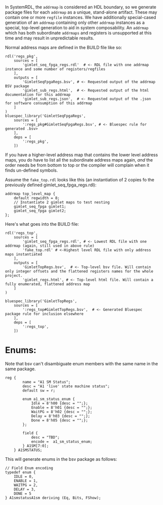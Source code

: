 In SystemRDL, the `addrmap` is considered an HDL boundary, so we generate package files for each `addrmap`
as a unique, stand-alone artifact. These may contain one or more `regfile` instances.  We have additionally 
special-cased generation of an `addrmap` containing only other `addrmap` instances as a special, top-level
generation to aid in system composability.  An `addrmap` which has both subordinate `addrmaps` and registers
is unsupported at this time and may result in unpredictable results.

Normal address maps are defined in the BUILD file like so:
```
rdl('regs_pkg',
    sources = [
        'gimlet_seq_fpga_regs.rdl'  # <- RDL file with one addrmap instance and some number of registers/regfiles
    ],
    outputs = [
        'GimletSeqFpgaRegs.bsv', # <- Requested output of the addrmap BSV package
        'gimlet_sub_regs.html',  # <- Requested output of the html documentation for this addrmap
        'gimlet_sub_regs.json',  # <- Requested output of the .json for software consumption of this addrmap
    ]
)
bluespec_library('GimletSeqFpgaRegs',
    sources = [
        ':regs_pkg#GimletSeqFpgaRegs.bsv', # <- Bluespec rule for generated .bsv>
    ],
    deps = [
        ':regs_pkg',
    ])
```

If you have a higher-level address map that contains the lower level address maps, you do have to list all the subordinate address maps again, *and* the order needs be from bottom to top or the compiler will complain when it finds un-defined symbols.

Assume the `fake_top.rdl` looks like this (an instantiation of 2 copies fo the previously defined gimlet_seq_fpga_regs.rdl):

```
addrmap top_level_map {
    default regwidth = 8;
    // Instantiate 2 gimlet maps to test nesting
    gimlet_seq_fpga gimlet1;
    gimlet_seq_fpga gimlet2;
};
```

Here's what goes into the BUILD file:

```
rdl('regs_top',
    sources = [
        'gimlet_seq_fpga_regs.rdl', # <- Lowest RDL file with one addrmap (again, still used in above rule)
        'fake_top.rdl' # <-Highest level RDL file with only address maps instantiated
    ],
    outputs = [
        'GimletTopRegs.bsv',  # <- Top-level bsv file. Will contain only integer offsets and the flattened registers names for the whole project.
        'gimlet_regs.html', # <- Top-level html file. Will contain a fully enumerated, flattened address map
    ]
)

bluespec_library('GimletTopRegs',
    sources = [
        ':regs_top#GimletTopRegs.bsv',  # <- Generated Bluespec package rule for inclusion elsewhere
    ],
    deps = [
        ':regs_top',
    ])
```

Enums:
======
Note that bsv can't disambiguate enum members with the same name in the same package.
```
reg {
        name = "A1 SM Status";
        desc = "A1 'live' state machine status";
        default sw = r;

        enum a1_sm_status_enum {
            Idle = 8'h00 {desc = "";};
            Enable = 8'h01 {desc = "";};
            WaitPG = 8'h02 {desc = "";};
            Delay = 8'h03 {desc = "";};
            Done = 8'h05 {desc = "";};
        };

        field {
            desc = "TBD";
            encode =  a1_sm_status_enum;
        } A1SM[7:0];
    } A1SMSTATUS;
```

This will generate enums in the bsv package as follows:
```
// Field Enum encoding
typedef enum {
    IDLE = 0, 
    ENABLE = 1, 
    WAITPG = 2, 
    DELAY = 3, 
    DONE = 5
} A1smstatusA1sm deriving (Eq, Bits, FShow);
```
